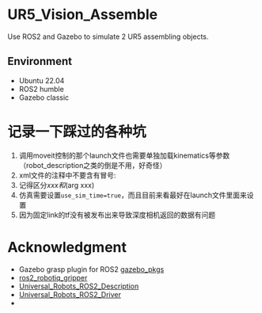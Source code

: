 # UR5_Vision_Assemble
Use ROS2 and Gazebo to simulate 2 UR5 assembling objects. 

## Environment

* Ubuntu 22.04
* ROS2 humble
* Gazebo classic



# 记录一下踩过的各种坑

1. 调用moveit控制的那个launch文件也需要单独加载kinematics等参数（robot_description之类的倒是不用，好奇怪）
2. xml文件的注释中不要含有冒号:
3. 记得区分${xxx}和$(arg xxx)
4. 仿真需要设置`use_sim_time=true`，而且目前来看最好在launch文件里面来设置
5. 因为固定link的tf没有被发布出来导致深度相机返回的数据有问题

# Acknowledgment

* Gazebo grasp plugin for ROS2 [gazebo_pkgs](https://github.com/kongoncharuk/gazebo-pkgs)
* [ros2_robotiq_gripper](https://github.com/PickNikRobotics/ros2_robotiq_gripper)
* [Universal_Robots_ROS2_Description](https://github.com/UniversalRobots/Universal_Robots_ROS2_Description)
* [Universal_Robots_ROS2_Driver](https://github.com/UniversalRobots/Universal_Robots_ROS2_Driver)
* 